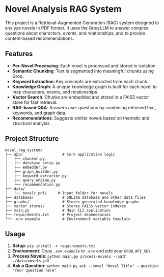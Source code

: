# Novel Analysis RAG System

This project is a Retrieval-Augmented Generation (RAG) system designed to analyze novels in PDF format. It uses the Groq LLM to answer complex questions about characters, events, and relationships, and to provide content-based recommendations.

## Features

- **Per-Novel Processing**: Each novel is processed and stored in isolation.
- **Semantic Chunking**: Text is segmented into meaningful chunks using Groq.
- **Keyword Extraction**: Key concepts are extracted from each chunk.
- **Knowledge Graph**: A unique knowledge graph is built for each novel to map characters, events, and relationships.
- **Vector Search**: Chunks are embedded and stored in a FAISS vector store for fast retrieval.
- **RAG-based Q&A**: Answers user questions by combining retrieved text, keywords, and graph data.
- **Recommendations**: Suggests similar novels based on thematic and structural analysis.

## Project Structure

```
novel_rag_system/
├── app/                  # Core application logic
│   ├── chunker.py
│   ├── database_setup.py
│   ├── embedder.py
│   ├── graph_builder.py
│   ├── keyword_extractor.py
│   ├── query_engine.py
│   └── recommendation.py
├── data/
│   └── novels_pdf/     # Input folder for novels
├── database/             # SQLite database and other data files
├── graphs/               # Stores generated knowledge graphs
├── vector_stores/        # Stores FAISS vector indexes
├── main.py               # Main CLI application
├── requirements.txt      # Project dependencies
└── .env.example          # Environment variable template
```

## Usage

1.  **Setup**: `pip install -r requirements.txt`
2.  **Environment**: Copy `.env.example` to `.env` and add your `GROQ_API_KEY`.
3.  **Process Novels**: `python main.py process-novels --path ./data/novels_pdf`
4.  **Ask a Question**: `python main.py ask --novel "Novel Title" --question "Your question here"`
